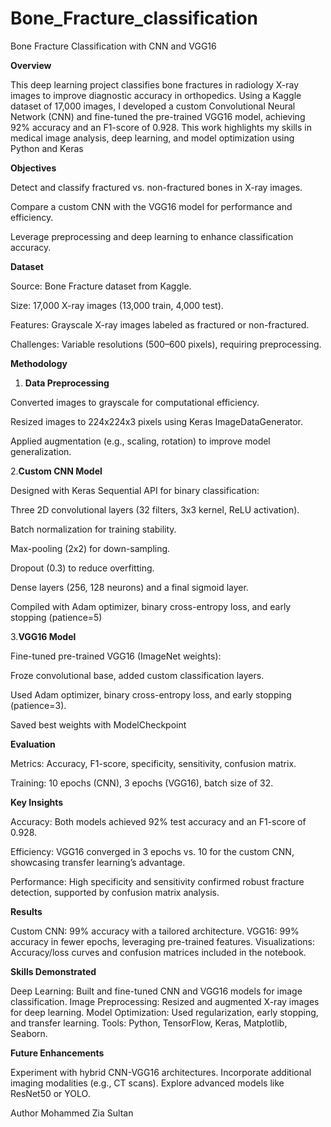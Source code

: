# Bone_Fracture_classification
Bone Fracture Classification with CNN and VGG16

**Overview**

This deep learning project classifies bone fractures in radiology X-ray images to improve diagnostic accuracy in orthopedics. Using a Kaggle dataset of 17,000 images, I developed a custom Convolutional Neural Network (CNN) and fine-tuned the pre-trained VGG16 model, achieving 92% accuracy and an F1-score of 0.928. This work highlights my skills in medical image analysis, deep learning, and model optimization using Python and Keras


**Objectives**

Detect and classify fractured vs. non-fractured bones in X-ray images.

Compare a custom CNN with the VGG16 model for performance and efficiency.

Leverage preprocessing and deep learning to enhance classification accuracy.


**Dataset**

Source: Bone Fracture dataset from Kaggle.

Size: 17,000 X-ray images (13,000 train, 4,000 test).

Features: Grayscale X-ray images labeled as fractured or non-fractured.

Challenges: Variable resolutions (500–600 pixels), requiring preprocessing.


**Methodology**

1. **Data Preprocessing**
   
Converted images to grayscale for computational efficiency.

Resized images to 224x224x3 pixels using Keras ImageDataGenerator.

Applied augmentation (e.g., scaling, rotation) to improve model generalization.


2.**Custom CNN Model**

Designed with Keras Sequential API for binary classification:

Three 2D convolutional layers (32 filters, 3x3 kernel, ReLU activation).

Batch normalization for training stability.

Max-pooling (2x2) for down-sampling.

Dropout (0.3) to reduce overfitting.

Dense layers (256, 128 neurons) and a final sigmoid layer.

Compiled with Adam optimizer, binary cross-entropy loss, and early stopping (patience=5)

3.**VGG16 Model**

Fine-tuned pre-trained VGG16 (ImageNet weights):

Froze convolutional base, added custom classification layers.

Used Adam optimizer, binary cross-entropy loss, and early stopping (patience=3).

Saved best weights with ModelCheckpoint


**Evaluation**

Metrics: Accuracy, F1-score, specificity, sensitivity, confusion matrix.

Training: 10 epochs (CNN), 3 epochs (VGG16), batch size of 32.


**Key Insights**

Accuracy: Both models achieved 92% test accuracy and an F1-score of 0.928.

Efficiency: VGG16 converged in 3 epochs vs. 10 for the custom CNN, showcasing transfer learning’s advantage.

Performance: High specificity and sensitivity confirmed robust fracture detection, supported by confusion matrix analysis.


**Results**

Custom CNN: 99% accuracy with a tailored architecture.
VGG16: 99% accuracy in fewer epochs, leveraging pre-trained features.
Visualizations: Accuracy/loss curves and confusion matrices included in the notebook.


**Skills Demonstrated**

Deep Learning: Built and fine-tuned CNN and VGG16 models for image classification.
Image Preprocessing: Resized and augmented X-ray images for deep learning.
Model Optimization: Used regularization, early stopping, and transfer learning.
Tools: Python, TensorFlow, Keras, Matplotlib, Seaborn.


**Future Enhancements**

Experiment with hybrid CNN-VGG16 architectures.
Incorporate additional imaging modalities (e.g., CT scans).
Explore advanced models like ResNet50 or YOLO.

Author
Mohammed Zia Sultan
